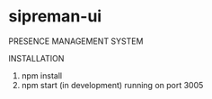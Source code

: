 # sipreman-ui

PRESENCE MANAGEMENT SYSTEM


INSTALLATION

1. npm install
2. npm start (in development) running on port 3005